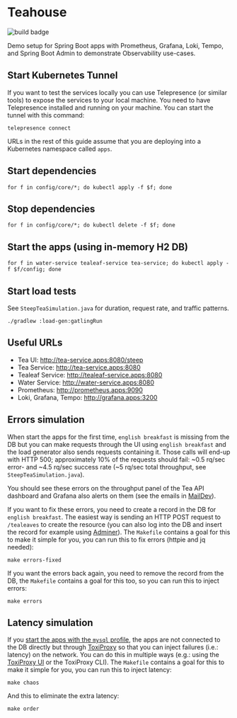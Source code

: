 # Teahouse

![build badge](https://github.com/jonatan-ivanov/teahouse/actions/workflows/gradle.yml/badge.svg)

Demo setup for Spring Boot apps with Prometheus, Grafana, Loki, Tempo, and Spring Boot Admin to demonstrate Observability use-cases.

## Start Kubernetes Tunnel

If you want to test the services locally you can use Telepresence (or similar tools) to expose the services to your local machine. You need to have Telepresence installed and running on your machine. You can start the tunnel with this command:

```shell
telepresence connect
```

URLs in the rest of this guide assume that you are deploying into a Kubernetes namespace called `apps`.

## Start dependencies

```shell
for f in config/core/*; do kubectl apply -f $f; done
```

## Stop dependencies

```shell
for f in config/core/*; do kubectl delete -f $f; done
```

## Start the apps (using in-memory H2 DB)

```shell
for f in water-service tealeaf-service tea-service; do kubectl apply -f $f/config; done
```

## Start load tests

See `SteepTeaSimulation.java` for duration, request rate, and traffic patterns.

```shell
./gradlew :load-gen:gatlingRun
```

## Useful URLs

- Tea UI: http://tea-service.apps:8080/steep
- Tea Service: http://tea-service.apps:8080
- Tealeaf Service: http://tealeaf-service.apps:8080
- Water Service: http://water-service.apps:8080
- Prometheus: http://prometheus.apps:9090
- Loki, Grafana, Tempo: http://grafana.apps:3200

## Errors simulation

When start the apps for the first time, `english breakfast` is missing from the DB but you can make requests through the UI using `english breakfast` and the load generator also sends requests containing it. Those calls will end-up with HTTP 500; approximately 10% of the requests should fail: ~0.5 rq/sec error- and ~4.5 rq/sec success rate (~5 rq/sec total throughput, see `SteepTeaSimulation.java`).

You should see these errors on the throughput panel of the Tea API dashboard and Grafana also alerts on them (see the emails in [MailDev](#useful-urls)).

If you want to fix these errors, you need to create a record in the DB for `english breakfast`. The easiest way is sending an HTTP POST request to `/tealeaves` to create the resource (you can also log into the DB and insert the record for example using [Adminer](#useful-urls)). The `Makefile` contains a goal for this to make it simple for you, you can run this to fix errors (httpie and jq needed):

```shell
make errors-fixed
```

If you want the errors back again, you need to remove the record from the DB, the `Makefile` contains a goal for this too, so you can run this to inject errors:

```shell
make errors
```

## Latency simulation

If you [start the apps with the `mysql` profile](#start-the-apps-using-mysql), the apps are not connected to the DB directly but through [ToxiProxy](#useful-urls) so that you can inject failures (i.e.: latency) on the network. You can do this in multiple ways (e.g.: using the [ToxiProxy UI](#useful-urls) or the ToxiProxy CLI). The `Makefile` contains a goal for this to make it simple for you, you can run this to inject latency:

```shell
make chaos
```

And this to eliminate the extra latency:

```shell
make order
```
